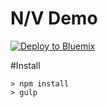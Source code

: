 # N/V Demo

[![Deploy to Bluemix](https://bluemix.net/deploy/button.png)](https://bluemix.net/deploy?repository=https://github.com/aamiritsu/nv-web.git)

#Install

	> npm install
	> gulp

